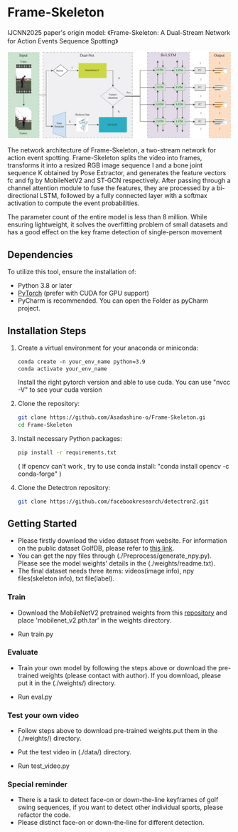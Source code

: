 # Frame-Skeleton
IJCNN2025 paper's origin model:
《Frame-Skeleton: A Dual-Stream Network for Action Events Sequence Spotting》

![Frame-skeleton](./images/model.jpg)

The network architecture of Frame-Skeleton, a two-stream network for action event spotting. Frame-Skeleton splits the video into frames, transforms it into a resized RGB image sequence I and a bone joint sequence K obtained by Pose Extractor, and generates the feature vectors fc and fg by MobileNetV2 and ST-GCN respectively. After passing through a channel attention module to fuse the features, they are processed by a bi-directional LSTM, followed by a fully connected layer with a softmax activation to compute the event probabilities.

The parameter count of the entire model is less than 8 million. While ensuring lightweight, it solves the overfitting problem of small datasets and has a good effect on the key frame detection of single-person movement

## Dependencies

To utilize this tool, ensure the installation of:
- Python 3.8 or later
- [PyTorch](https://pytorch.org/) (prefer with CUDA for GPU support)
- PyCharm is recommended. You can open the Folder as pyCharm project.

## Installation Steps

1. Create a virtual environment for your anaconda or miniconda:
   ```
   conda create -n your_env_name python=3.9
   conda activate your_env_name
   
   ```
   Install the right pytorch version and able to use cuda.
   You can use "nvcc -V" to see your cuda version

2. Clone the repository:
    ```bash
    git clone https://github.com/Asadashino-o/Frame-Skeleton.gi
    cd Frame-Skeleton
    ```
   
3. Install necessary Python packages:
    ```bash
    pip install -r requirements.txt
    ```
   ( If opencv can't work , try to use conda install: "conda install opencv -c conda-forge" )

4. Clone the Detectron repository:
    ```bash
    git clone https://github.com/facebookresearch/detectron2.git
    ```
   
## Getting Started
* Please firstly download the video dataset from website. For information on the public dataset GolfDB, please refer to [this link](https://arxiv.org/abs/1903.06528).
* You can get the npy files through (./Preprocess/generate_npy.py). Please see the model weights' details in the (./weights/readme.txt).
* The final dataset needs three items: videos(image info), npy files(skeleton info), txt file(label).
  
### Train
* Download the MobileNetV2 pretrained weights from this [repository](https://github.com/tonylins/pytorch-mobilenet-v2) and place 'mobilenet_v2.pth.tar' in the weights directory.

* Run train.py

### Evaluate
* Train your own model by following the steps above or download the pre-trained weights (please contact with author). If you download, please put it in the (./weights/) directory.

* Run eval.py

### Test your own video
* Follow steps above to download pre-trained weights.put them in the (./weights/) directory.
* Put the test video in (./data/) directory.

* Run test_video.py

### Special reminder
* There is a task to detect face-on or down-the-line keyframes of golf swing sequences, if you want to detect other individual sports, please refactor the code.
* Please distinct face-on or down-the-line for different detection.

